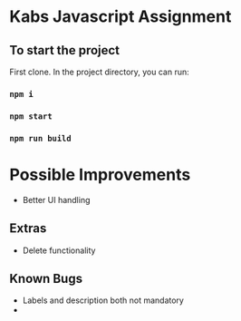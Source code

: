 # Kabs Javascript Assignment

## To start the project

First clone. In the project directory, you can run:

### `npm i`

### `npm start`

### `npm run build`

# Possible Improvements

- Better UI handling

## Extras

- Delete functionality

## Known Bugs

- Labels and description both not mandatory
-
